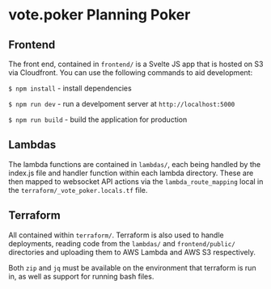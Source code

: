# vote.poker Planning Poker

## Frontend

The front end, contained in `frontend/` is a Svelte JS app that is hosted on S3 via Cloudfront. You can use the
following commands to aid development:

`$ npm install` - install dependencies

`$ npm run dev` - run a develpoment server at `http://localhost:5000`

`$ npm run build` - build the application for production

## Lambdas

The lambda functions are contained in `lambdas/`, each being handled by the index.js file and handler function within
each lambda directory. These are then mapped to websocket API actions via the `lambda_route_mapping` local in the
`terraform/_vote_poker.locals.tf` file.

## Terraform

All contained within `terraform/`. Terraform is also used to handle deployments, reading code from the `lambdas/` and
`frontend/public/` directories and uploading them to AWS Lambda and AWS S3 respectively.

Both `zip` and `jq` must be available on the environment that terraform is run in, as well as support for running bash
files.
